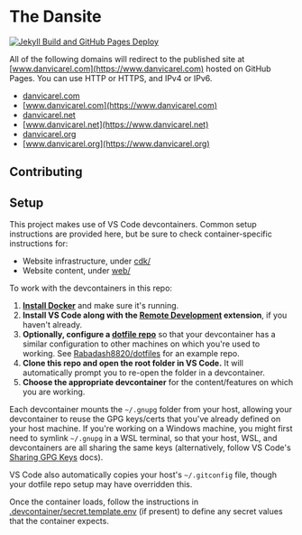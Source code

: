 # The Dansite

[![Jekyll Build and GitHub Pages Deploy](https://github.com/Rabadash8820/Dansite/actions/workflows/jekyll-gh-pages.yml/badge.svg)](https://github.com/Rabadash8820/Dansite/actions/workflows/jekyll-gh-pages.yml)

All of the following domains will redirect to the published site at [www.danvicarel.com](https://www.danvicarel.com) hosted on GitHub Pages.
You can use HTTP or HTTPS, and IPv4 or IPv6.

- [danvicarel.com](https://danvicarel.com)
- [www.danvicarel.com](https://www.danvicarel.com)
- [danvicarel.net](https://danvicarel.net)
- [www.danvicarel.net](https://www.danvicarel.net)
- [danvicarel.org](https://danvicarel.org)
- [www.danvicarel.org](https://www.danvicarel.org)

## Contributing

## Setup

This project makes use of VS Code devcontainers.
Common setup instructions are provided here, but be sure to check container-specific instructions for:

- Website infrastructure, under [cdk/](cdk/README.md)
- Website content, under [web/](web/README.md)

To work with the devcontainers in this repo:

1. **[Install Docker](https://docs.docker.com/get-docker/)** and make sure it's running.
1. **Install VS Code along with the [Remote Development](https://marketplace.visualstudio.com/items?itemName=ms-vscode-remote.vscode-remote-extensionpack) extension**,
  if you haven't already.
1. **Optionally, configure a [dotfile repo](https://code.visualstudio.com/docs/devcontainers/containers#_personalizing-with-dotfile-repositories)**
  so that your devcontainer has a similar configuration to other machines on which you're used to working.
  See [Rabadash8820/dotfiles](https://github.com/Rabadash8820/dotfiles) for an example repo.
1. **Clone this repo and open the root folder in VS Code.** It will automatically prompt you to re-open the folder in a devcontainer.
1. **Choose the appropriate devcontainer** for the content/features on which you are working.

Each devcontainer mounts the `~/.gnupg` folder from your host, allowing your devcontainer to reuse the GPG keys/certs that you've already defined on your host machine.
If you're working on a Windows machine, you might first need to symlink `~/.gnupg` in a WSL terminal,
so that your host, WSL, and devcontainers are all sharing the same keys
(alternatively, follow VS Code's [Sharing GPG Keys](https://code.visualstudio.com/remote/advancedcontainers/sharing-git-credentials#_sharing-gpg-keys) docs).

VS Code also automatically copies your host's `~/.gitconfig` file, though your dotfile repo setup may have overridden this.

Once the container loads, follow the instructions in [.devcontainer/secret.template.env](.devcontainer/secret.template.env) (if present)
to define any secret values that the container expects.
